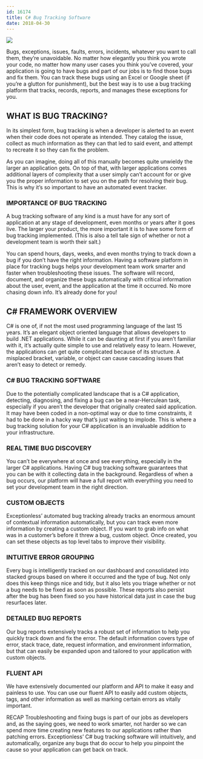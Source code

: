 ```yaml
---
id: 16174
title: C# Bug Tracking Software
date: 2018-04-30
---
```

![](/assets/img/news/c-sharp-bug-tracking-software-1024x538.jpg)

Bugs, exceptions, issues, faults, errors, incidents, whatever you want to call them, they’re unavoidable. No matter how elegantly you think you wrote your code, no matter how many user cases you think you’ve covered, your application is going to have bugs and part of our jobs is to find those bugs and fix them. You can track these bugs using an Excel or Google sheet (if you’re a glutton for punishment), but the best way is to use a bug tracking platform that tracks, records, reports, and manages these exceptions for you.<!--more-->

## WHAT IS BUG TRACKING?

In its simplest form, bug tracking is when a developer is alerted to an event when their code does not operate as intended. They catalog the issue, collect as much information as they can that led to said event, and attempt to recreate it so they can fix the problem.

As you can imagine, doing all of this manually becomes quite unwieldy the larger an application gets. On top of that, with larger applications comes additional layers of complexity that a user simply can’t account for or give you the proper information to set you on the path for resolving their bug. This is why it’s so important to have an automated event tracker.

### IMPORTANCE OF BUG TRACKING

A bug tracking software of any kind is a must have for any sort of application at any stage of development, even months or years after it goes live. The larger your product, the more important it is to have some form of bug tracking implemented. (This is also a tell tale sign of whether or not a development team is worth their salt.)

You can spend hours, days, weeks, and even months trying to track down a bug if you don’t have the right information. Having a software platform in place for tracking bugs helps your development team work smarter and faster when troubleshooting these issues. The software will record, document, and organize these bugs automatically with critical information about the user, event, and the application at the time it occurred. No more chasing down info. It’s already done for you!

## C# FRAMEWORK OVERVIEW

C# is one of, if not the most used programming language of the last 15 years. It’s an elegant object oriented language that allows developers to build .NET applications. While it can be daunting at first if you aren’t familiar with it, it’s actually quite simple to use and relatively easy to learn. However, the applications can get quite complicated because of its structure. A misplaced bracket, variable, or object can cause cascading issues that aren’t easy to detect or remedy.

### C# BUG TRACKING SOFTWARE

Due to the potentially complicated landscape that is a C# application, detecting, diagnosing, and fixing a bug can be a near-Herculean task, especially if you aren’t the developer that originally created said application. It may have been coded in a non-optimal way or due to time constraints, it had to be done in a hacky way that’s just waiting to implode. This is where a bug tracking solution for your C# application is an invaluable addition to your infrastructure.

### REAL TIME BUG DISCOVERY

You can’t be everywhere at once and see everything, especially in the larger C# applications. Having C# bug tracking software guarantees that you can be with it collecting data in the background. Regardless of when a bug occurs, our platform will have a full report with everything you need to set your development team in the right direction.

### CUSTOM OBJECTS

Exceptionless’ automated bug tracking already tracks an enormous amount of contextual information automatically, but you can track even more information by creating a custom object. If you want to grab info on what was in a customer’s before it threw a bug, custom object. Once created, you can set these objects as top level tabs to improve their visibility.

### INTUITIVE ERROR GROUPING

Every bug is intelligently tracked on our dashboard and consolidated into stacked groups based on where it occurred and the type of bug. Not only does this keep things nice and tidy, but it also lets you triage whether or not a bug needs to be fixed as soon as possible. These reports also persist after the bug has been fixed so you have historical data just in case the bug resurfaces later.

### DETAILED BUG REPORTS

Our bug reports extensively tracks a robust set of information to help you quickly track down and fix the error. The default information covers type of error, stack trace, date, request information, and environment information, but that can easily be expanded upon and tailored to your application with custom objects.

### FLUENT API

We have extensively documented our platform and API to make it easy and painless to use. You can use our fluent API to easily add custom objects, tags, and other information as well as marking certain errors as vitally important.

RECAP
Troubleshooting and fixing bugs is part of our jobs as developers and, as the saying goes, we need to work smarter, not harder so we can spend more time creating new features to our applications rather than patching errors. Exceptionless’ C# bug tracking software will intuitively, and automatically, organize any bugs that do occur to help you pinpoint the cause so your application can get back on track.

